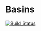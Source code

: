 # Basins

[![Build Status](https://github.com/awage/Basins.jl/workflows/CI/badge.svg)](https://github.com/awage/Basins.jl/actions)
